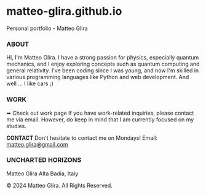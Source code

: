 # matteo-glira.github.io
Personal portfolio - Matteo Glira


### ABOUT
Hi, I'm Matteo Glira.
I have a strong passion for physics, especially quantum mechanics, and I enjoy exploring concepts such as quantum computing and general relativity.
I've been coding since I was young, and now I'm skilled in various programming languages like Python and web development.
And well … I like cars ;)


### WORK
➥ Check out work page
If you have work-related inquiries, please contact me via email. However, do keep in mind that I am currently focused on my studies.


**CONTACT**
Don't hesitate to contact me on Mondays!
Email: [matteo.glira@gmail.com](mailto:matteo.glira@gmail.com)


### UNCHARTED HORIZONS
Matteo Glira
Alta Badia, Italy


© 2024 Matteo Glira. All Rights Reserved.
